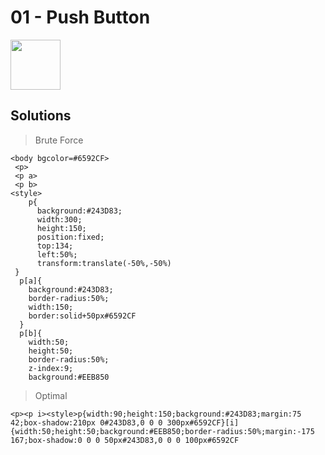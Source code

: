 # 01 - Push Button

<img height="80px" src="https://cssbattle.dev/targets/3.png"/>

## Solutions

> Brute Force

```
<body bgcolor=#6592CF>
 <p>
 <p a>
 <p b>
<style>
	p{
      background:#243D83;
      width:300;
      height:150;
      position:fixed;
      top:134;
      left:50%;
      transform:translate(-50%,-50%)
 }
  p[a]{
    background:#243D83;
    border-radius:50%;
    width:150;
    border:solid+50px#6592CF
  }
  p[b]{
    width:50;
    height:50;
    border-radius:50%;
    z-index:9;
    background:#EEB850
```

> Optimal

```
<p><p i><style>p{width:90;height:150;background:#243D83;margin:75 42;box-shadow:210px 0#243D83,0 0 0 300px#6592CF}[i]{width:50;height:50;background:#EEB850;border-radius:50%;margin:-175 167;box-shadow:0 0 0 50px#243D83,0 0 0 100px#6592CF
```
